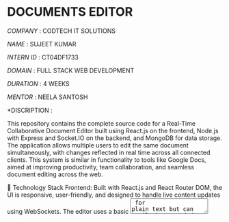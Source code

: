 # DOCUMENTS EDITOR

*COMPANY* : CODTECH IT SOLUTIONS

*NAME* : SUJEET KUMAR

*INTERN ID* : CT04DF1733

*DOMAIN* : FULL STACK WEB DEVELOPMENT

*DURATION* : 4 WEEKS

*MENTOR* : NEELA SANTOSH

*DISCRIPTION :

This repository contains the complete source code for a Real-Time Collaborative Document Editor built using React.js on the frontend, Node.js with Express and Socket.IO on the backend, and MongoDB for data storage. The application allows multiple users to edit the same document simultaneously, with changes reflected in real time across all connected clients. This system is similar in functionality to tools like Google Docs, aimed at improving productivity, team collaboration, and seamless document editing across the web.

🔧 Technology Stack
Frontend: Built with React.js and React Router DOM, the UI is responsive, user-friendly, and designed to handle live content updates using WebSockets. The editor uses a basic <textarea> for plain text but can easily be upgraded to a rich text editor like Quill.js, TipTap, or Monaco Editor.

Backend: The backend server is built with Node.js and Express. It also uses Socket.IO to handle real-time bidirectional communication between the clients and the server. Each user connects to a specific document ID using WebSocket channels.

Database: MongoDB is used as the database to persist document data. When users connect to a document URL for the first time, the backend checks if the document exists in the database. If not, it creates a new entry. As users make changes, the updated content is periodically saved back to MongoDB to ensure data is not lost.

💡 Key Features
Real-Time Collaboration: Multiple users can edit the same document simultaneously. All connected users see each other’s updates in real time.

Automatic Document Creation: When a user visits a new /docs/:id URL, the system automatically creates a new document with that ID if it doesn’t exist.

Periodic Saving: The editor automatically saves the document content to the database every few seconds to ensure persistence.

Socket.IO Integration: Real-time communication is handled using Socket.IO, allowing lightweight and efficient synchronization between users.

UUID-based Document Routing: Each document is identified by a unique UUID, ensuring secure and unique URLs for each session.

🖥️ How It Works
User visits http://localhost:3000/

They click "Create New Document", which generates a unique UUID and redirects them to /docs/:id.

The frontend connects to the backend via Socket.IO, requesting the document by ID.

The backend either returns an existing document or creates a new one in MongoDB.

As the user types, changes are sent to the server and broadcast to other clients connected to the same document.

Every few seconds, the backend saves the current content to MongoDB.

*OUTPUT* :



